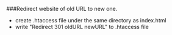 ###Redirect website of old URL to new one.

- create .htaccess file under the same directory as index.html
- write "Redirect 301 oldURL newURL" to .htaccess file
